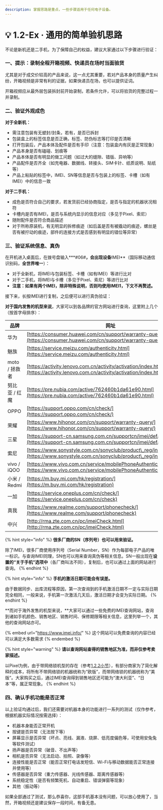 ```yaml
---
description: 掌握思路是重点，一些步骤适用于任何电子设备。
---
```


# 💡 1.2-Ex · 通用的简单验机思路

不论是新机还是二手机，为了保障自己的权益，建议大家通过以下步骤进行验证：

### 一、提示：录制全程开箱视频、快递员在场时当面验货

尤其是对于成交价较高的产品来说，这一点尤其重要，若对产品本身的质量产生纠纷，开箱视频是非常有利的证据，如果快递员在场，也可以提供证词。

开箱视频应从最外层包装拆封前开始录制，若条件允许，可以将验货的完整过程一并录制。

### 二、验证外观成色

**对于全新机：**

* 需注意包装有无塑封/封条，若有，是否已拆封
* 包装盒上的标签信息是否正确，标签、防伪标志等打印是否清晰
* 打开包装后，产品本体及配件是否有手印（注意：包装盒内有灰是正常现象）
* 产品本身是否有磕碰、划痕等
* 产品本体是否有明显的做工问题（如过大的缝隙、错版、异响等）
* 产品配件是否齐全（如充电器、数据线、转接头、SIM卡针、纸质说明、贴纸等）
* 产品上粘贴的标签中，IMEI、SN等信息是否与包装上的标签、卡槽（如有IMEI）中的信息一致

**对于二手机：**

* 成色是否符合自己的要求，若发货前已经协商指定，是否与指定的机器状况相符
* 卡槽内是否有IMEI，是否与系统内显示的信息对应（多见于Pixel、索尼）
* 随附配件是否符合商品描述
* 对于所称原装机，有无明显的拆修痕迹（如后盖是否有被撬动的痕迹，螺丝是否有被拧动的痕迹，部件的连接方式是否感到有明显的错位等异常）

### 三、验证系统信息、真伪

在开机进入桌面后，在拨号盘输入**\*#06#**，会出现设备**IMEI**（国际移动通信识别码，**全世界唯一**）：

* 对于全新机，将IMEI与包装标签、卡槽（如有IMEI）等进行比对
* 对于二手机，将IMEI与卡槽（多见于Pixel、索尼）等进行比对
* **注意：如果有两个IMEI，除非特殊说明，否则均使用IMEI1，下文不再赘述。**

接下来，长按IMEI进行复制，之后便可以进行真伪验证：

**对于国内发售的机型来说**，大家可以到各品牌的官方网站进行查询，这里附上几个（按首字母排序）：

| 品牌          | 网址                                                                                                                                       |
| ----------- | ---------------------------------------------------------------------------------------------------------------------------------------- |
| 华为          | [https://consumer.huawei.com/cn/support/warranty-query/](https://consumer.huawei.com/cn/support/warranty-query/)                         |
| 魅族          | [https://service.meizu.com/authenticity.html](https://service.meizu.com/authenticity.html)                                               |
| moto / 拯救者  | [https://activity.lenovo.com.cn/activity/activation/index.html](https://activity.lenovo.com.cn/activity/activation/index.html)           |
| 努比亚 / 红魔    | [https://pre.nubia.com/active/762460b1da61e90.html](https://pre.nubia.com/active/762460b1da61e90.html)                                   |
| OPPO        | [https://support.oppo.com/cn/check/](https://support.oppo.com/cn/check/)                                                                 |
| 荣耀          | [https://www.hihonor.com/cn/support/warranty-query/](https://www.hihonor.com/cn/support/warranty-query/)                                 |
| 三星          | [https://support-cn.samsung.com.cn/supportcn/imei/default.aspx](https://support-cn.samsung.com.cn/supportcn/imei/default.aspx)           |
| 索尼          | [https://www.sonystyle.com.cn/sonyclub/product\_reg/index.html](https://www.sonystyle.com.cn/sonyclub/product\_reg/index.html)           |
| vivo / iQOO | [https://www.vivo.com.cn/service/mobilePhoneAuthenticityCheck/ndex/](https://www.vivo.com.cn/service/mobilePhoneAuthenticityCheck/index) |
| 小米 / Redmi  | [https://m.buy.mi.com/hk/registration/](https://m.buy.mi.com/hk/registration)                                                            |
| 一加          | [https://service.oneplus.com/cn/check/](https://service.oneplus.com/cn/check)                                                            |
| 真我          | [https://www.realme.com/support/phonecheck/](https://www.realme.com/support/phonecheck)                                                  |
| 中兴          | [http://rma.zte.com.cn/pc/imeiCheck.html](http://rma.zte.com.cn/pc/imeiCheck.html)                                                       |

{% hint style="info" %}
**很多厂商的SN（序列号）也可以用来验证。**

除了IMEI，很多厂商使用序列号（Serial Number，SN）作为每部电子产品的唯一标识。与查询IMEI同理，SN也可以用来查询真伪等相关信息。SN一般出现在**设置的“关于手机”选项中**（各厂商叫法不同），复制后，也可以通过上面的网站进行查询。
{% endhint %}

{% hint style="info" %}
**手机的激活日期可能会有误差。**

由于数据同步、出库流程等原因，第一次查询到的手机激活日期不一定与实际日期完全相同，一般来说，手机第一次激活几天后，激活日期才会变为实际日期。
{% endhint %}

**而对于海外发售的机型来说，**大家可以通过一些免费的IMEI查询网站，查询到诸如手机颜色、销售地区、销售时间、保修期限等相关信息，这里列举一个，其他的查询网站亦可。

{% embed url="https://www.imei.info/" %}
这个网站可以免费查询的内容已经可以满足大多数需求
{% endembed %}

{% hint style="warning" %}
**请以查询网站查得的销售地区为准，而非仅参考卖家描述。**

以Pixel为例，由于带网络锁机型的存在（参考[1.2.2小节](for\_global\_models.md)），有部分商家为了简化解释的成本，将所有不带网络锁的机器统称为“欧版”，而带网络锁的机器统称为“美版”。大家购买之后，通过IMEI查询得到销售地区还可能为“澳大利亚”、“日本”等，属正常现象。
{% endhint %}

### 四、确认手机功能是否正常

以上验证均通过后，我们还需要对机器本身的功能进行一系列的测试（仅作参考，根据机器实际情况按需选择）：

* 机器本身能否正常开机
* 按键是否异常（无法按下等）
* 屏幕显示是否异常（坏点、亮线、漏液、烧屏、低亮度偏色等，可使用安兔兔等软件测试）
* 扬声器是否异常（破音、不出声等）
* 相机是否异常（无法启动、拍照、录像等）
* 连接性能是否正常（能否正常打电话发短信、Wi-Fi与移动数据能否正常连接并使用等）
* 传感器是否异常（重力传感器、光线传感器、距离传感器等）
* 系统稳定性（是否有频繁死机、自动重启、错误弹窗等现象）
* 其他（振动等）

如果全部通过了测试，那么恭喜你，这部手机基本没有问题，可以放心使用了，当然，开箱视频还是建议保存一段时间，有备无患。
